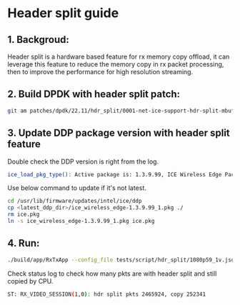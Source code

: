 # Header split guide

## 1. Backgroud:
Header split is a hardware based feature for rx memory copy offload, it can leverage this feature to reduce the memory copy in rx packet processing, then to improve the performance for high resolution streaming.

## 2. Build DPDK with header split patch:
```bash
git am patches/dpdk/22.11/hdr_split/0001-net-ice-support-hdr-split-mbuf-callback.patch
```

## 3. Update DDP package version with header split feature
Double check the DDP version is right from the log.
```bash
ice_load_pkg_type(): Active package is: 1.3.9.99, ICE Wireless Edge Package (double VLAN mode)
```
Use below command to update if it's not latest.
```bash
cd /usr/lib/firmware/updates/intel/ice/ddp
cp <latest_ddp_dir>/ice_wireless_edge-1.3.9.99_1.pkg ./
rm ice.pkg
ln -s ice_wireless_edge-1.3.9.99_1.pkg ice.pkg
```

## 4. Run:
```bash
./build/app/RxTxApp --config_file tests/script/hdr_split/1080p59_1v.json --hdr_split
```
Check status log to check how many pkts are with header split and still copied by CPU.
```bash
ST: RX_VIDEO_SESSION(1,0): hdr split pkts 2465924, copy 252341
```